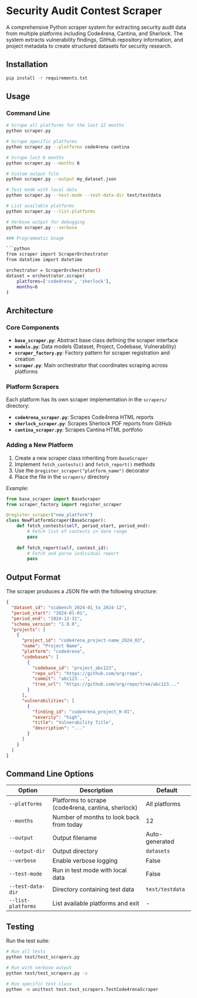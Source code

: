 # Security Audit Contest Scraper

A comprehensive Python scraper system for extracting security audit data from multiple platforms including Code4rena, Cantina, and Sherlock. The system extracts vulnerability findings, GitHub repository information, and project metadata to create structured datasets for security research.

## Installation

```bash
pip install -r requirements.txt
```

## Usage

### Command Line

```bash
# Scrape all platforms for the last 12 months
python scraper.py

# Scrape specific platforms
python scraper.py --platforms code4rena cantina

# Scrape last 6 months
python scraper.py --months 6

# Custom output file
python scraper.py --output my_dataset.json

# Test mode with local data
python scraper.py --test-mode --test-data-dir test/testdata

# List available platforms
python scraper.py --list-platforms

# Verbose output for debugging
python scraper.py --verbose

### Programmatic Usage

```python
from scraper import ScraperOrchestrator
from datetime import datetime

orchestrator = ScraperOrchestrator()
dataset = orchestrator.scrape(
    platforms=['code4rena', 'sherlock'],
    months=6
)
```

## Architecture

### Core Components

- **`base_scraper.py`**: Abstract base class defining the scraper interface
- **`models.py`**: Data models (Dataset, Project, Codebase, Vulnerability)
- **`scraper_factory.py`**: Factory pattern for scraper registration and creation
- **`scraper.py`**: Main orchestrator that coordinates scraping across platforms

### Platform Scrapers

Each platform has its own scraper implementation in the `scrapers/` directory:

- **`code4rena_scraper.py`**: Scrapes Code4rena HTML reports
- **`sherlock_scraper.py`**: Scrapes Sherlock PDF reports from GitHub
- **`cantina_scraper.py`**: Scrapes Cantina HTML portfolio

### Adding a New Platform

1. Create a new scraper class inheriting from `BaseScraper`
2. Implement `fetch_contests()` and `fetch_report()` methods
3. Use the `@register_scraper("platform_name")` decorator
4. Place the file in the `scrapers/` directory

Example:

```python
from base_scraper import BaseScraper
from scraper_factory import register_scraper

@register_scraper("new_platform")
class NewPlatformScraper(BaseScraper):
    def fetch_contests(self, period_start, period_end):
        # Fetch list of contests in date range
        pass
    
    def fetch_report(self, contest_id):
        # Fetch and parse individual report
        pass
```

## Output Format

The scraper produces a JSON file with the following structure:

```json
{
  "dataset_id": "scabench_2024-01_to_2024-12",
  "period_start": "2024-01-01",
  "period_end": "2024-12-31",
  "schema_version": "1.0.0",
  "projects": [
    {
      "project_id": "code4rena_project-name_2024_03",
      "name": "Project Name",
      "platform": "code4rena",
      "codebases": [
        {
          "codebase_id": "project_abc123",
          "repo_url": "https://github.com/org/repo",
          "commit": "abc123...",
          "tree_url": "https://github.com/org/repo/tree/abc123..."
        }
      ],
      "vulnerabilities": [
        {
          "finding_id": "code4rena_project_H-01",
          "severity": "high",
          "title": "Vulnerability Title",
          "description": "..."
        }
      ]
    }
  ]
}
```

## Command Line Options

| Option | Description | Default |
|--------|-------------|---------|
| `--platforms` | Platforms to scrape (code4rena, cantina, sherlock) | All platforms |
| `--months` | Number of months to look back from today | 12 |
| `--output` | Output filename | Auto-generated |
| `--output-dir` | Output directory | `datasets` |
| `--verbose` | Enable verbose logging | False |
| `--test-mode` | Run in test mode with local data | False |
| `--test-data-dir` | Directory containing test data | `test/testdata` |
| `--list-platforms` | List available platforms and exit | - |

## Testing

Run the test suite:

```bash
# Run all tests
python test/test_scrapers.py

# Run with verbose output
python test/test_scrapers.py -v

# Run specific test class
python -m unittest test.test_scrapers.TestCode4renaScraper
```